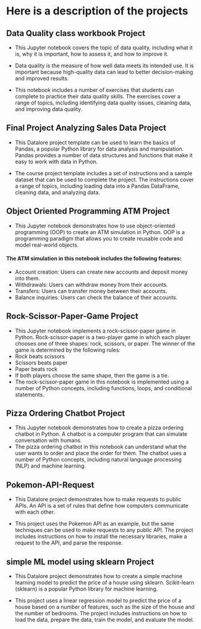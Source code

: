# Here is a description of the projects

## Data Quality class workbook Project

- This Jupyter notebook covers the topic of data quality, including what it is, why it is important, how to assess it, and how to improve it.

- Data quality is the measure of how well data meets its intended use. It is important because high-quality data can lead to better decision-making and improved results.

- This notebook includes a number of exercises that students can complete to practice their data quality skills. The exercises cover a range of topics, including identifying data quality issues, cleaning data, and improving data quality.
   
## Final Project Analyzing Sales Data Project

- This Datalore project template can be used to learn the basics of Pandas, a popular Python library for data analysis and manipulation. Pandas provides a number of data structures and functions that make it easy to work with data in Python.

- The course project template includes a set of instructions and a sample dataset that can be used to complete the project. The instructions cover a range of topics, including loading data into a Pandas DataFrame, cleaning data, and analyzing data.

## Object Oriented Programming ATM Project

 - This Jupyter notebook demonstrates how to use object-oriented programming (OOP) to create an ATM simulation in Python. OOP is a programming paradigm that allows you to create reusable code and model real-world objects.

#### The ATM simulation in this notebook includes the following features:

- Account creation: Users can create new accounts and deposit money into them.
- Withdrawals: Users can withdraw money from their accounts.
- Transfers: Users can transfer money between their accounts.
- Balance inquiries: Users can check the balance of their accounts.

## Rock-Scissor-Paper-Game Project
 - This Jupyter notebook implements a rock-scissor-paper game in Python. Rock-scissor-paper is a two-player game in which each player chooses one of three shapes: rock, scissors, or paper. The winner of the game is determined by the following rules:
- Rock beats scissors
- Scissors beats paper
- Paper beats rock
- If both players choose the same shape, then the game is a tie.
- The rock-scissor-paper game in this notebook is implemented using a number of Python concepts, including functions, loops, and conditional statements.

## Pizza Ordering Chatbot Project

- This Jupyter notebook demonstrates how to create a pizza ordering chatbot in Python. A chatbot is a computer program that can simulate conversation with humans.
- The pizza ordering chatbot in this notebook can understand what the user wants to order and place the order for them. The chatbot uses a number of Python concepts, including natural language processing (NLP) and machine learning.

## Pokemon-API-Request
- This Datalore project demonstrates how to make requests to public APIs. An API is a set of rules that define how computers communicate with each other.

- This project uses the Pokemon API as an example, but the same techniques can be used to make requests to any public API. The project includes instructions on how to install the necessary libraries, make a request to the API, and parse the response.

## simple ML model using sklearn Project
- This Datalore project demonstrates how to create a simple machine learning model to predict the price of a house using sklearn. Scikit-learn (sklearn) is a popular Python library for machine learning.

- This project uses a linear regression model to predict the price of a house based on a number of features, such as the size of the house and the number of bedrooms. The project includes instructions on how to load the data, prepare the data, train the model, and evaluate the model.
